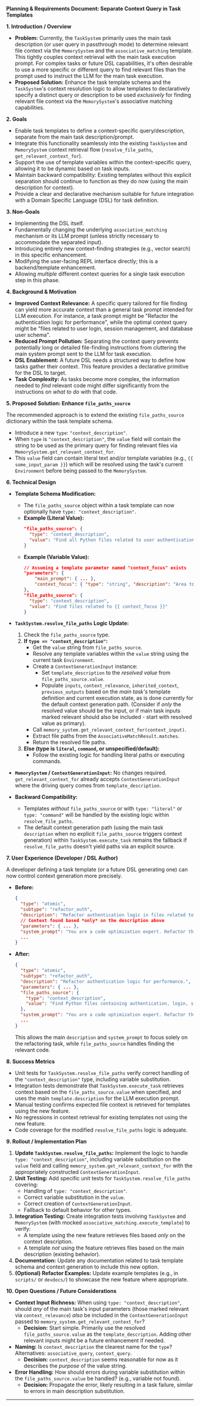 **Planning & Requirements Document: Separate Context Query in Task Templates**

**1. Introduction / Overview**

*   **Problem:** Currently, the `TaskSystem` primarily uses the main task description (or user query in passthrough mode) to determine relevant file context via the `MemorySystem` and the `associative_matching` template. This tightly couples context retrieval with the main task execution prompt. For complex tasks or future DSL capabilities, it's often desirable to use a more specific or different query to find relevant files than the prompt used to instruct the LLM for the main task execution.
*   **Proposed Solution:** Enhance the task template schema and the `TaskSystem`'s context resolution logic to allow templates to declaratively specify a distinct query or description to be used *exclusively* for finding relevant file context via the `MemorySystem`'s associative matching capabilities.

**2. Goals**

*   Enable task templates to define a context-specific query/description, separate from the main task description/prompt.
*   Integrate this functionality seamlessly into the existing `TaskSystem` and `MemorySystem` context retrieval flow (`resolve_file_paths`, `get_relevant_context_for`).
*   Support the use of template variables within the context-specific query, allowing it to be dynamic based on task inputs.
*   Maintain backward compatibility: Existing templates without this explicit separation should continue to function as they do now (using the main description for context).
*   Provide a clear and declarative mechanism suitable for future integration with a Domain Specific Language (DSL) for task definition.

**3. Non-Goals**

*   Implementing the DSL itself.
*   Fundamentally changing the underlying `associative_matching` mechanism or its LLM prompt (unless strictly necessary to accommodate the separated input).
*   Introducing entirely new context-finding strategies (e.g., vector search) in this specific enhancement.
*   Modifying the user-facing REPL interface directly; this is a backend/template enhancement.
*   Allowing *multiple* different context queries for a single task execution step in this phase.

**4. Background & Motivation**

*   **Improved Context Relevance:** A specific query tailored for file finding can yield more accurate context than a general task prompt intended for LLM execution. For instance, a task prompt might be "Refactor the authentication logic for performance", while the optimal context query might be "files related to user login, session management, and database user schema".
*   **Reduced Prompt Pollution:** Separating the context query prevents potentially long or detailed file-finding instructions from cluttering the main system prompt sent to the LLM for task execution.
*   **DSL Enablement:** A future DSL needs a structured way to define how tasks gather their context. This feature provides a declarative primitive for the DSL to target.
*   **Task Complexity:** As tasks become more complex, the information needed to *find* relevant code might differ significantly from the instructions on *what to do* with that code.

**5. Proposed Solution: Enhance `file_paths_source`**

The recommended approach is to extend the existing `file_paths_source` dictionary within the task template schema.

*   Introduce a new `type`: `"context_description"`.
*   When `type` is `"context_description"`, the `value` field will contain the string to be used as the primary query for finding relevant files via `MemorySystem.get_relevant_context_for`.
*   This `value` field can contain literal text and/or template variables (e.g., `{{ some_input_param }}`) which will be resolved using the task's current `Environment` before being passed to the `MemorySystem`.

**6. Technical Design**

*   **Template Schema Modification:**
    *   The `file_paths_source` object within a task template can now optionally have `type: "context_description"`.
    *   **Example (Literal Value):**
        ```json
        "file_paths_source": {
          "type": "context_description",
          "value": "Find all Python files related to user authentication and session handling."
        }
        ```
    *   **Example (Variable Value):**
        ```json
        // Assuming a template parameter named "context_focus" exists
        "parameters": {
            "main_prompt": { ... },
            "context_focus": { "type": "string", "description": "Area to focus context search on" }
        },
        "file_paths_source": {
          "type": "context_description",
          "value": "Find files related to {{ context_focus }}"
        }
        ```

*   **`TaskSystem.resolve_file_paths` Logic Update:**
    1.  Check the `file_paths_source` type.
    2.  **If `type == "context_description"`:**
        *   Get the `value` string from `file_paths_source`.
        *   Resolve any template variables within the `value` string using the current task `Environment`.
        *   Create a `ContextGenerationInput` instance:
            *   Set `template_description` to the *resolved value* from `file_paths_source.value`.
            *   Populate `inputs`, `context_relevance`, `inherited_context`, `previous_outputs` based on the *main task's* template definition and current execution state, as is done currently for the default context generation path. (Consider if *only* the resolved value should be the input, or if main task inputs marked relevant should also be included - start with resolved value as primary).
        *   Call `memory_system.get_relevant_context_for(context_input)`.
        *   Extract file paths from the `AssociativeMatchResult.matches`.
        *   Return the resolved file paths.
    3.  **Else (type is `literal`, `command`, or unspecified/default):**
        *   Follow the existing logic for handling literal paths or executing commands.

*   **`MemorySystem` / `ContextGenerationInput`:** No changes required. `get_relevant_context_for` already accepts `ContextGenerationInput` where the driving query comes from `template_description`.

*   **Backward Compatibility:**
    *   Templates *without* `file_paths_source` or with `type: "literal"` or `type: "command"` will be handled by the existing logic within `resolve_file_paths`.
    *   The default context generation path (using the main task `description` when no explicit `file_paths_source` triggers context generation) within `TaskSystem.execute_task` remains the fallback if `resolve_file_paths` doesn't yield paths via an explicit source.

**7. User Experience (Developer / DSL Author)**

A developer defining a task template (or a future DSL generating one) can now control context generation more precisely.

*   **Before:**
    ```json
    {
      "type": "atomic",
      "subtype": "refactor_auth",
      "description": "Refactor authentication logic in files related to login and sessions for performance.",
      // Context found based *only* on the description above
      "parameters": { ... },
      "system_prompt": "You are a code optimization expert. Refactor the provided code...",
      ...
    }
    ```

*   **After:**
    ```json
    {
      "type": "atomic",
      "subtype": "refactor_auth",
      "description": "Refactor authentication logic for performance.", // Main task prompt
      "parameters": { ... },
      "file_paths_source": {
        "type": "context_description",
        "value": "Find Python files containing authentication, login, session management code." // Specific context query
      },
      "system_prompt": "You are a code optimization expert. Refactor the provided code...",
      ...
    }
    ```
    This allows the main `description` and `system_prompt` to focus solely on the refactoring task, while `file_paths_source` handles finding the relevant code.

**8. Success Metrics**

*   Unit tests for `TaskSystem.resolve_file_paths` verify correct handling of the `"context_description"` type, including variable substitution.
*   Integration tests demonstrate that `TaskSystem.execute_task` retrieves context based on the `file_paths_source.value` when specified, and uses the main `template.description` for the LLM execution prompt.
*   Manual testing confirms expected file context is retrieved for templates using the new feature.
*   No regressions in context retrieval for existing templates not using the new feature.
*   Code coverage for the modified `resolve_file_paths` logic is adequate.

**9. Rollout / Implementation Plan**

1.  **Update `TaskSystem.resolve_file_paths`:** Implement the logic to handle `type: "context_description"`, including variable substitution on the `value` field and calling `memory_system.get_relevant_context_for` with the appropriately constructed `ContextGenerationInput`.
2.  **Unit Testing:** Add specific unit tests for `TaskSystem.resolve_file_paths` covering:
    *   Handling of `type: "context_description"`.
    *   Correct variable substitution in the `value`.
    *   Correct creation of `ContextGenerationInput`.
    *   Fallback to default behavior for other types.
3.  **Integration Testing:** Create integration tests involving `TaskSystem` and `MemorySystem` (with mocked `associative_matching.execute_template`) to verify:
    *   A template using the new feature retrieves files based *only* on the context description.
    *   A template *not* using the feature retrieves files based on the main description (existing behavior).
4.  **Documentation:** Update any documentation related to task template schema and context generation to include this new option.
5.  **(Optional) Refactor Examples:** Update example templates (e.g., in `scripts/` or `devdocs/`) to showcase the new feature where appropriate.

**10. Open Questions / Future Considerations**

*   **Context Input Richness:** When using `type: "context_description"`, should *any* of the main task's input parameters (those marked relevant via `context_relevance`) *also* be included in the `ContextGenerationInput` passed to `memory_system.get_relevant_context_for`?
    *   **Decision:** Start simple. Primarily use the resolved `file_paths_source.value` as the `template_description`. Adding other relevant inputs might be a future enhancement if needed.
*   **Naming:** Is `context_description` the clearest name for the `type`? Alternatives: `associative_query`, `context_query`.
    *   **Decision:** `context_description` seems reasonable for now as it describes the *purpose* of the value string.
*   **Error Handling:** How should errors during variable substitution within the `file_paths_source.value` be handled? (e.g., variable not found).
    *   **Decision:** Propagate the error, likely resulting in a task failure, similar to errors in main description substitution.

---
